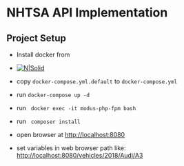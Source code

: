 # NHTSA API Implementation

## Project Setup
- Install docker from

-  [![N|Solid](https://encrypted-tbn0.gstatic.com/images?q=tbn:ANd9GcQ-0MrYiAg8HM5BBELjugGdJL49RalukC84OPlOi8LaBU16MetEVlVtW6W1jpZJS_qlwZA)](https://www.docker.com/products/docker-desktop) 

- copy `docker-compose.yml.default` to `docker-compose.yml`
- run ````docker-compose up -d````
- run ```` docker exec -it modus-php-fpm bash````
- run ```` composer install````
- open browser at [http://localhost:8080](http://localhost:8080)
- set variables in web browser path like: [http://localhost:8080/vehicles/2018/Audi/A3](http://localhost:8080/vehicles/2018/Audi/A3)
